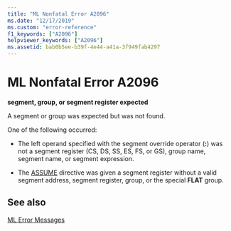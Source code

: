 ```yaml
---
title: "ML Nonfatal Error A2096"
ms.date: "12/17/2019"
ms.custom: "error-reference"
f1_keywords: ["A2096"]
helpviewer_keywords: ["A2096"]
ms.assetid: bab0b5ee-b39f-4e44-a41a-3f949fab4297
---
```

# ML Nonfatal Error A2096

**segment, group, or segment register expected**

A segment or group was expected but was not found.

One of the following occurred:

- The left operand specified with the segment override operator (**:**) was not a segment register (CS, DS, SS, ES, FS, or GS), group name, segment name, or segment expression.

- The [ASSUME](../../assembler/masm/assume.md) directive was given a segment register without a valid segment address, segment register, group, or the special **FLAT** group.

## See also

[ML Error Messages](../../assembler/masm/ml-error-messages.md)<br/>